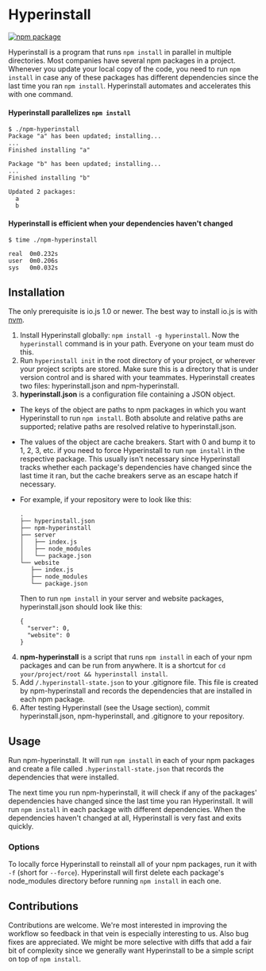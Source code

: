 # Hyperinstall

[![npm package](https://nodei.co/npm/hyperinstall.png?downloads=true&downloadRank=true&stars=true)](https://nodei.co/npm/hyperinstall/)

Hyperinstall is a program that runs `npm install` in parallel in multiple directories. Most companies have several npm packages in a project. Whenever you update your local copy of the code, you need to run `npm install` in case any of these packages has different dependencies since the last time you ran `npm install`. Hyperinstall automates and accelerates this with one command.

#### Hyperinstall parallelizes `npm install`

```
$ ./npm-hyperinstall
Package "a" has been updated; installing...
...
Finished installing "a"

Package "b" has been updated; installing...
...
Finished installing "b"

Updated 2 packages:
  a
  b
```

#### Hyperinstall is efficient when your dependencies haven't changed
```
$ time ./npm-hyperinstall

real  0m0.232s
user  0m0.206s
sys   0m0.032s
```

## Installation

The only prerequisite is io.js 1.0 or newer. The best way to install io.js is with [nvm](https://github.com/creationix/nvm).

1. Install Hyperinstall globally: `npm install -g hyperinstall`. Now the `hyperinstall` command is in your path. Everyone on your team must do this.
2. Run `hyperinstall init` in the root directory of your project, or wherever your project scripts are stored. Make sure this is a directory that is under version control and is shared with your teammates. Hyperinstall creates two files: hyperinstall.json and npm-hyperinstall.
3. **hyperinstall.json** is a configuration file containing a JSON object.
 * The keys of the object are paths to npm packages in which you want Hyperinstall to run `npm install`. Both absolute and relative paths are supported; relative paths are resolved relative to hyperinstall.json.
 * The values of the object are cache breakers. Start with 0 and bump it to 1, 2, 3, etc. if you need to force Hyperinstall to run `npm install` in the respective package. This usually isn't necessary since Hyperinstall tracks whether each package's dependencies have changed since the last time it ran, but the cache breakers serve as an escape hatch if necessary.
 * For example, if your repository were to look like this:

      ```
      .
      ├── hyperinstall.json
      ├── npm-hyperinstall
      ├── server
      │   ├── index.js
      │   ├── node_modules
      │   └── package.json
      └── website
         ├── index.js
         ├── node_modules
         └── package.json
      ```
   Then to run `npm install` in your server and website packages, hyperinstall.json should look like this:

      ```
      {
        "server": 0,
        "website": 0
      }
      ```

4. **npm-hyperinstall** is a script that runs `npm install` in each of your npm packages and can be run from anywhere. It is a shortcut for `cd your/project/root && hyperinstall install`.
5. Add `/.hyperinstall-state.json` to your .gitignore file. This file is created by npm-hyperinstall and records the dependencies that are installed in each npm package.
6. After testing Hyperinstall (see the Usage section), commit hyperinstall.json, npm-hyperinstall, and .gitignore to your repository.

## Usage

Run npm-hyperinstall. It will run `npm install` in each of your npm packages and create a file called `.hyperinstall-state.json` that records the dependencies that were installed.

The next time you run npm-hyperinstall, it will check if any of the packages' dependencies have changed since the last time you ran Hyperinstall. It will run `npm install` in each package with different dependencies. When the dependencies haven't changed at all, Hyperinstall is very fast and exits quickly.

### Options

To locally force Hyperinstall to reinstall all of your npm packages, run it with `-f` (short for `--force`). Hyperinstall will first delete each package's node_modules directory before running `npm install` in each one.

## Contributions

Contributions are welcome. We're most interested in improving the workflow so feedback in that vein is especially interesting to us. Also bug fixes are appreciated. We might be more selective with diffs that add a fair bit of complexity since we generally want Hyperinstall to be a simple script on top of `npm install`.
